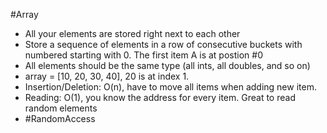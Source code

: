 #Array 
- All your elements are stored right next to each other
- Store a sequence of elements in a row of consecutive buckets with numbered starting with 0. The first item A is at postion #0
- All elements should be the same type (all ints, all doubles, and so on)
- array = [10, 20, 30, 40], 20 is at index 1.
- Insertion/Deletion: O(n), have to move all items when adding new item.
- Reading: O(1), you know the address for every item. Great to read random elements
- #RandomAccess

